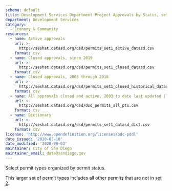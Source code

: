 ```yaml
---
schema: default
title: Development Services Department Project Approvals by Status, set 1 of 2
department: Development Services
category:
  - Economy & Community
resources:
  - name: Active approvals
    url: >-
      http://seshat.datasd.org/dsd/permits_set1_active_datasd.csv
    format: csv
  - name: Closed approvals, since 2019
    url: >-
      http://seshat.datasd.org/dsd/permits_set1_closed_datasd.csv
    format: csv
  - name: Closed approvals, 2003 through 2018
    url: >-
      http://seshat.datasd.org/dsd/permits_set1_closed_historical_datasd.csv
    format: csv
  - name: All approvals closed and active, 2003 to date last updated (large file)
    url: >-
      http://seshat.datasd.org/dsd/dsd_permits_all_pts.csv
    format: csv
  - name: Dictionary
    url: >-
      http://seshat.datasd.org/dsd/permits_set1_datasd_dict.csv
    format: csv
license: 'http://www.opendefinition.org/licenses/odc-pddl'
date_issued: '2020-03-10'
date_modified: '2020-08-03'
maintainer: City of San Diego
maintainer_email: data@sandiego.gov
---
```

Select permit types organized by permit status.

This larger set of permit types includes all other permits that are not in [set 2](/datasets/development-permits-set2/).